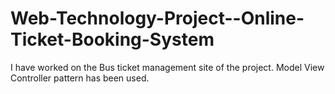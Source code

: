# Web-Technology-Project--Online-Ticket-Booking-System
I have worked on the Bus ticket management site of the project. Model View Controller pattern has been used. 

